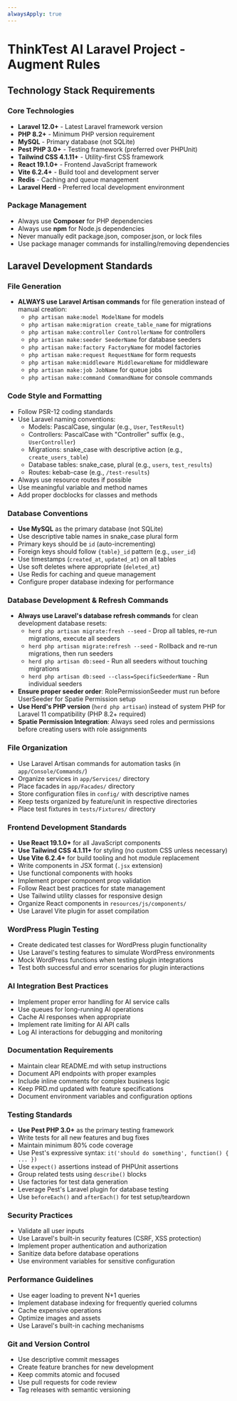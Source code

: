 ```yaml
---
alwaysApply: true
---
```


# ThinkTest AI Laravel Project - Augment Rules

## Technology Stack Requirements

### Core Technologies
- **Laravel 12.0+** - Latest Laravel framework version
- **PHP 8.2+** - Minimum PHP version requirement
- **MySQL** - Primary database (not SQLite)
- **Pest PHP 3.0+** - Testing framework (preferred over PHPUnit)
- **Tailwind CSS 4.1.11+** - Utility-first CSS framework
- **React 19.1.0+** - Frontend JavaScript framework
- **Vite 6.2.4+** - Build tool and development server
- **Redis** - Caching and queue management
- **Laravel Herd** - Preferred local development environment

### Package Management
- Always use **Composer** for PHP dependencies
- Always use **npm** for Node.js dependencies
- Never manually edit package.json, composer.json, or lock files
- Use package manager commands for installing/removing dependencies

## Laravel Development Standards

### File Generation
- **ALWAYS use Laravel Artisan commands** for file generation instead of manual creation:
  - `php artisan make:model ModelName` for models
  - `php artisan make:migration create_table_name` for migrations
  - `php artisan make:controller ControllerName` for controllers
  - `php artisan make:seeder SeederName` for database seeders
  - `php artisan make:factory FactoryName` for model factories
  - `php artisan make:request RequestName` for form requests
  - `php artisan make:middleware MiddlewareName` for middleware
  - `php artisan make:job JobName` for queue jobs
  - `php artisan make:command CommandName` for console commands

### Code Style and Formatting
- Follow PSR-12 coding standards
- Use Laravel naming conventions:
  - Models: PascalCase, singular (e.g., `User`, `TestResult`)
  - Controllers: PascalCase with "Controller" suffix (e.g., `UserController`)
  - Migrations: snake_case with descriptive action (e.g., `create_users_table`)
  - Database tables: snake_case, plural (e.g., `users`, `test_results`)
  - Routes: kebab-case (e.g., `/test-results`)
- Always use resource routes if possible
- Use meaningful variable and method names
- Add proper docblocks for classes and methods

### Database Conventions
- **Use MySQL** as the primary database (not SQLite)
- Use descriptive table names in snake_case plural form
- Primary keys should be `id` (auto-incrementing)
- Foreign keys should follow `{table}_id` pattern (e.g., `user_id`)
- Use timestamps (`created_at`, `updated_at`) on all tables
- Use soft deletes where appropriate (`deleted_at`)
- Use Redis for caching and queue management
- Configure proper database indexing for performance

### Database Development & Refresh Commands
- **Always use Laravel's database refresh commands** for clean development database resets:
  - `herd php artisan migrate:fresh --seed` - Drop all tables, re-run migrations, execute all seeders
  - `herd php artisan migrate:refresh --seed` - Rollback and re-run migrations, then run seeders
  - `herd php artisan db:seed` - Run all seeders without touching migrations
  - `herd php artisan db:seed --class=SpecificSeederName` - Run individual seeders
- **Ensure proper seeder order**: RolePermissionSeeder must run before UserSeeder for Spatie Permission setup
- **Use Herd's PHP version** (`herd php artisan`) instead of system PHP for Laravel 11 compatibility (PHP 8.2+ required)
- **Spatie Permission Integration**: Always seed roles and permissions before creating users with role assignments

### File Organization
- Use Laravel Artisan commands for automation tasks (in `app/Console/Commands/`)
- Organize services in `app/Services/` directory
- Place facades in `app/Facades/` directory
- Store configuration files in `config/` with descriptive names
- Keep tests organized by feature/unit in respective directories
- Place test fixtures in `tests/Fixtures/` directory

### Frontend Development Standards
- **Use React 19.1.0+** for all JavaScript components
- **Use Tailwind CSS 4.1.11+** for styling (no custom CSS unless necessary)
- **Use Vite 6.2.4+** for build tooling and hot module replacement
- Write components in JSX format (`.jsx` extension)
- Use functional components with hooks
- Implement proper component prop validation
- Follow React best practices for state management
- Use Tailwind utility classes for responsive design
- Organize React components in `resources/js/components/`
- Use Laravel Vite plugin for asset compilation

### WordPress Plugin Testing
- Create dedicated test classes for WordPress plugin functionality
- Use Laravel's testing features to simulate WordPress environments
- Mock WordPress functions when testing plugin integrations
- Test both successful and error scenarios for plugin interactions

### AI Integration Best Practices
- Implement proper error handling for AI service calls
- Use queues for long-running AI operations
- Cache AI responses when appropriate
- Implement rate limiting for AI API calls
- Log AI interactions for debugging and monitoring

### Documentation Requirements
- Maintain clear README.md with setup instructions
- Document API endpoints with proper examples
- Include inline comments for complex business logic
- Keep PRD.md updated with feature specifications
- Document environment variables and configuration options

### Testing Standards
- **Use Pest PHP 3.0+** as the primary testing framework
- Write tests for all new features and bug fixes
- Maintain minimum 80% code coverage
- Use Pest's expressive syntax: `it('should do something', function() { ... })`
- Use `expect()` assertions instead of PHPUnit assertions
- Group related tests using `describe()` blocks
- Use factories for test data generation
- Leverage Pest's Laravel plugin for database testing
- Use `beforeEach()` and `afterEach()` for test setup/teardown

### Security Practices
- Validate all user inputs
- Use Laravel's built-in security features (CSRF, XSS protection)
- Implement proper authentication and authorization
- Sanitize data before database operations
- Use environment variables for sensitive configuration

### Performance Guidelines
- Use eager loading to prevent N+1 queries
- Implement database indexing for frequently queried columns
- Cache expensive operations
- Optimize images and assets
- Use Laravel's built-in caching mechanisms

### Git and Version Control
- Use descriptive commit messages
- Create feature branches for new development
- Keep commits atomic and focused
- Use pull requests for code review
- Tag releases with semantic versioning